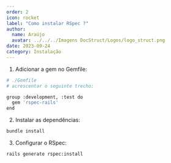 ```yaml
---
order: 2
icon: rocket
label: "Como instalar RSpec ?"
author:
  name: Araújo
  avatar: ../../../Imagens DocStruct/Logos/logo_struct.png
date: 2023-09-24
category: Instalação
---
```


1. Adicionar a gem no Gemfile:

```bash
# ./Gemfile
# acrescentar o seguinte trecho:

group :development, :test do
  gem 'rspec-rails'
end
```

2. Instalar as dependências:

```bash
bundle install
```

3. Configurar o RSpec:

```bash
rails generate rspec:install
```